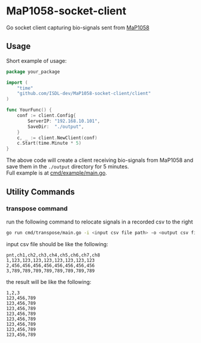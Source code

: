 # MaP1058-socket-client
Go socket client capturing bio-signals sent from [MaP1058](https://wp.santeku-map.com/%e3%82%bd%e3%83%95%e3%83%88%e3%82%a6%e3%82%a7%e3%82%a2/%e5%8f%8e%e9%8c%b2%e3%83%bb%e8%a7%a3%e6%9e%90%e3%82%bd%e3%83%95%e3%83%88%e3%82%a6%e3%82%a7%e3%82%a2/map1058/)

## Usage
Short example of usage:
```go
package your_package

import (
    "time"
    "github.com/ISDL-dev/MaP1058-socket-client/client"
)

func YourFunc() {
    conf := client.Config{
        ServerIP: "192.168.10.101",
        SaveDir:  "./output",
    }
    c, _ := client.NewClient(conf)
    c.Start(time.Minute * 5)
}
```
The above code will create a client receiving bio-signals from MaP1058 and save them in the `./output` directory for 5 minutes.  
Full example is at [cmd/example/main.go](cmd/example/main.go).

## Utility Commands
### transpose command
run the following command to relocate signals in a recorded csv to the right
```bash
go run cmd/transpose/main.go -i <input csv file path> -o <output csv file path> --trim-index true
```
input csv file should be like the following:
```csv
pnt,ch1,ch2,ch3,ch4,ch5,ch6,ch7,ch8
1,123,123,123,123,123,123,123,123
2,456,456,456,456,456,456,456,456
3,789,789,789,789,789,789,789,789
```

the result will be like the following:
```csv
1,2,3
123,456,789
123,456,789
123,456,789
123,456,789
123,456,789
123,456,789
123,456,789
123,456,789
```
